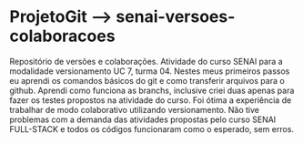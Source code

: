# ProjetoGit --> senai-versoes-colaboracoes

Repositório de versões e colaborações. 
Atividade do curso SENAI para a modalidade versionamento UC 7, turma 04.
Nestes meus primeiros passos eu aprendi os comandos básicos do git e como transferir arquivos para o github.
Aprendi como funciona as branchs, inclusive criei duas apenas para fazer os testes propostos na atividade do curso.
Foi ótima a experiência de trabalhar de modo colaborativo utilizando versionamento.
Não tive problemas com a demanda das atividades propostas pelo curso SENAI FULL-STACK e todos os códigos funcionaram como o esperado, sem erros.

